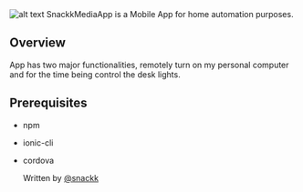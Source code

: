 <img src="https://upload.wikimedia.org/wikipedia/commons/thumb/d/d1/Ionic_Logo.svg/512px-Ionic_Logo.svg.png" alt="alt text">
SnackkMediaApp is a Mobile App for home automation purposes.

## Overview

App has two major functionalities, remotely turn on my personal computer and for the time being control the desk lights.

## Prerequisites

* npm
* ionic-cli
* cordova

  Written by [@snackk](https://github.com/snackk)

